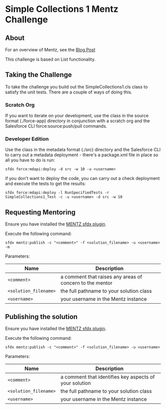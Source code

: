 # Simple Collections 1 Mentz Challenge

## About
For an overview of Mentz, see the [Blog Post](http://bobbuzzard.blogspot.com/2019/05/introducing-mentz-salesforce-developer.html)
 
This challenge is based on List functionality.

## Taking the Challenge

To take the challenge you build out the SimpleCollections1.cls class to satisfy the unit tests. There are a couple of ways of doing this.

### Scratch Org
If you want to iterate on your development, use the class in the source format (./force-app) directory in conjunction with a scratch org and the Salesforce CLI force:source:push/pull commands.

### Developer Edition
Use the class in the metadata format (./src) directory and the Salesforce CLI to carry out a metadata deployment - there's a package.xml file in place so all you have to do is run:

`sfdx force:mdapi:deploy -d src -w 10 -u <username>`

if you don't want to deploy the code, you can carry out a check deployment and execute the tests to get the results:

`sfdx force:mdapi:deploy -l RunSpecifiedTests -r SimpleCollections1_Test -c -u <username> -d src -w 10 `

## Requesting Mentoring

Ensure you have installed the [MENTZ sfdx plugin](https://www.npmjs.com/package/mentz).

Execute the following command: 

`sfdx mentz:publish -c "<comment>" -f <solution_filename> -u <username> -m`

Parameters:

Name | Description
--- | ---
`<comment>` | a comment that raises any areas of concern to the mentor
`<solution_filename>` | the full pathname to your solution class
`<username>`  | your username in the Mentz instance

## Publishing the solution

Ensure you have installed the [MENTZ sfdx plugin](https://www.npmjs.com/package/mentz).

Execute the following command: 

`sfdx mentz:publish -c "<comment>" -f <solution_filename> -u <username>`

Parameters:

Name | Description
--- | ---
`<comment>` | a comment that identifies key aspects of your solution
`<solution_filename>` | the full pathname to your solution class
`<username>`  | your username in the Mentz instance

